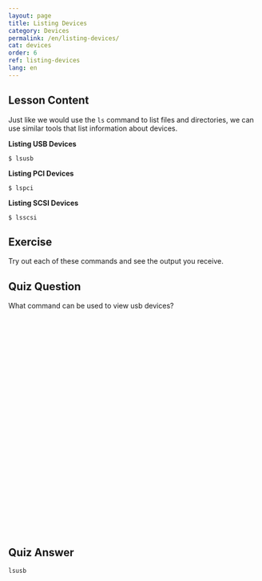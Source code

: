 ```yaml
---
layout: page
title: Listing Devices
category: Devices
permalink: /en/listing-devices/
cat: devices
order: 6
ref: listing-devices
lang: en
---
```


## Lesson Content

Just like we would use the `ls` command to list files and directories, we can use similar tools that list information about devices.

**Listing USB Devices**

`$ lsusb `

**Listing PCI Devices**

`$ lspci `

**Listing SCSI Devices**

`$ lsscsi`

## Exercise

Try out each of these commands and see the output you receive.

## Quiz Question

What command can be used to view usb devices?  
<br /><br /><br /><br /><br /><br /><br /><br /><br /><br /><br /><br /><br /><br /><br /><br /><br /><br /><br /><br /><br /><br /><br /><br /><br /><br />
## Quiz Answer

`lsusb`